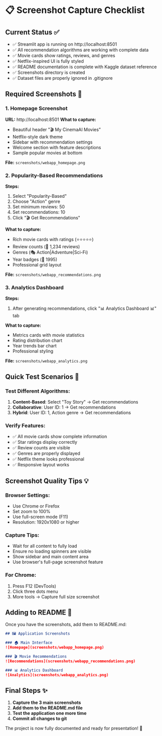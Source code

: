 # 📋 Screenshot Capture Checklist

## Current Status ✅
- ✅ Streamlit app is running on http://localhost:8501
- ✅ All recommendation algorithms are working with complete data
- ✅ Movie cards show ratings, reviews, and genres
- ✅ Netflix-inspired UI is fully styled
- ✅ README documentation is complete with Kaggle dataset reference
- ✅ Screenshots directory is created
- ✅ Dataset files are properly ignored in .gitignore

## Required Screenshots 📸

### 1. Homepage Screenshot
**URL:** http://localhost:8501
**What to capture:**
- Beautiful header "🎬 My CinemaAI Movies"
- Netflix-style dark theme
- Sidebar with recommendation settings
- Welcome section with feature descriptions
- Sample popular movies at bottom

**File:** `screenshots/webapp_homepage.png`

### 2. Popularity-Based Recommendations
**Steps:**
1. Select "Popularity-Based" 
2. Choose "Action" genre
3. Set minimum reviews: 50
4. Set recommendations: 10
5. Click "🎬 Get Recommendations"

**What to capture:**
- Rich movie cards with ratings (⭐⭐⭐⭐⭐)
- Review counts (👥 1,234 reviews)
- Genres (🎭 Action|Adventure|Sci-Fi)
- Year badges (📅 1995)
- Professional grid layout

**File:** `screenshots/webapp_recommendations.png`

### 3. Analytics Dashboard
**Steps:**
1. After generating recommendations, click "📊 Analytics Dashboard 📊" tab

**What to capture:**
- Metrics cards with movie statistics
- Rating distribution chart
- Year trends bar chart
- Professional styling

**File:** `screenshots/webapp_analytics.png`

## Quick Test Scenarios 🧪

### Test Different Algorithms:
1. **Content-Based**: Select "Toy Story" → Get recommendations
2. **Collaborative**: User ID: 1 → Get recommendations  
3. **Hybrid**: User ID: 1, Action genre → Get recommendations

### Verify Features:
- ✅ All movie cards show complete information
- ✅ Star ratings display correctly
- ✅ Review counts are visible
- ✅ Genres are properly displayed
- ✅ Netflix theme looks professional
- ✅ Responsive layout works

## Screenshot Quality Tips 💡

### Browser Settings:
- Use Chrome or Firefox
- Set zoom to 100%
- Use full-screen mode (F11)
- Resolution: 1920x1080 or higher

### Capture Tips:
- Wait for all content to fully load
- Ensure no loading spinners are visible
- Show sidebar and main content area
- Use browser's full-page screenshot feature

### For Chrome:
1. Press F12 (DevTools)
2. Click three dots menu
3. More tools → Capture full size screenshot

## Adding to README 📄

Once you have the screenshots, add them to README.md:

```markdown
## 🖼️ Application Screenshots

### 🏠 Main Interface
![Homepage](screenshots/webapp_homepage.png)

### 🎬 Movie Recommendations  
![Recommendations](screenshots/webapp_recommendations.png)

### 📊 Analytics Dashboard
![Analytics](screenshots/webapp_analytics.png)
```

## Final Steps ✨

1. **Capture the 3 main screenshots**
2. **Add them to the README.md file**
3. **Test the application one more time**
4. **Commit all changes to git**

The project is now fully documented and ready for presentation! 🎉
